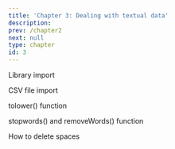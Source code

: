 ```yaml
---
title: 'Chapter 3: Dealing with textual data'
description:
prev: /chapter2
next: null
type: chapter
id: 3
---
```



<exercise id="1" title="Pre-processing">

Library import 
<codeblock id="03_01">
</codeblock>

CSV file import
<codeblock id="03_02">
</codeblock>

tolower() function 
<codeblock id="03_03">
</codeblock>

stopwords() and removeWords() function
<codeblock id="03_04">
</codeblock>

How to delete spaces
<codeblock id="03_05">
</codeblock>

</exercise>

<exercise id="2" title="Corpus">


<codeblock id="03_06">
</codeblock>
<codeblock id="03_07">
</codeblock>
<codeblock id="03_08">
</codeblock>
</exercise>

<exercise id="3" title="Lemmatisation">
<codeblock id="03_09">
</codeblock>
<codeblock id="03_10">
</codeblock>
<codeblock id="03_11">
</codeblock>
</exercise>